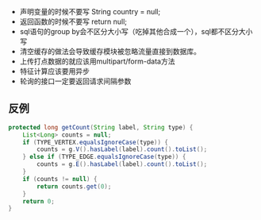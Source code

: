 * 声明变量的时候不要写 String country = null;
* 返回函数的时候不要写 return null;
* sql语句的group by会不区分大小写（吃掉其他合成一个），sql都不区分大小写
* 清空缓存的做法会导致缓存模块被忽略流量直接到数据库。
* 上传打点数据的就应该用multipart/form-data方法
* 特征计算应该要用异步
* 轮询的接口一定要返回请求间隔参数

## 反例
```java
protected long getCount(String label, String type) {
    List<Long> counts = null;
    if (TYPE_VERTEX.equalsIgnoreCase(type)) {
        counts = g.V().hasLabel(label).count().toList();
    } else if (TYPE_EDGE.equalsIgnoreCase(type)) {
        counts = g.E().hasLabel(label).count().toList();
    }
    if (counts != null) {
        return counts.get(0);
    }
    return 0;
}
```
